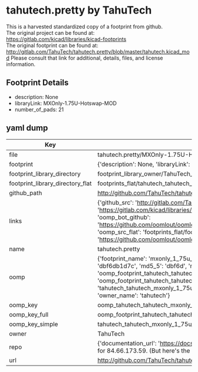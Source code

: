 # tahutech.pretty by TahuTech  
This is a harvested standardized copy of a footprint from github.  
The original project can be found at:  
https://gitlab.com/kicad/libraries/kicad-footprints  
The original footprint can be found at:
http://gitlab.com/TahuTech/tahutech.pretty/blob/master/tahutech.kicad_mod
Please consult that link for additional, details, files, and license information.  
## Footprint Details
* description: None  
* libraryLink: MXOnly-1.75U-Hotswap-MOD  
* number_of_pads: 21  
## yaml dump  
| Key | Value |  
| --- | --- |  
| file | tahutech.pretty/MXOnly-1.75U-Hotswap-MOD.kicad_mod |  
| footprint | {'description': None, 'libraryLink': 'MXOnly-1.75U-Hotswap-MOD', 'number_of_pads': 21} |  
| footprint_library_directory | footprint_library_owner/TahuTech_tahutech.pretty |  
| footprint_library_directory_flat | footprints_flat/tahutech_tahutech_mxonly_1_75u_hotswap_mod/working |  
| github_path | http://github.com/TahuTech/tahutech.pretty/blob/master/MXOnly-1.75U-Hotswap-MOD.kicad_mod |  
| links | {'github_src': 'http://gitlab.com/TahuTech/tahutech.pretty/blob/master/tahutech.kicad_mod', 'github_src_repo': 'https://gitlab.com/kicad/libraries/kicad-footprints', 'oomp_bot': 'footprints/tahutech_tahutech_mxonly_1_75u_hotswap_mod/working', 'oomp_bot_github': 'https://github.com/oomlout/oomlout_oomp_footprint_bot/tree/main/footprints/tahutech_tahutech_mxonly_1_75u_hotswap_mod/working', 'oomp_src_flat': 'footprints_flat/footprints_flat/tahutech_tahutech_mxonly_1_75u_hotswap_mod/working', 'oomp_src_flat_github': 'https://github.com/oomlout/oomlout_oomp_footprint_src/tree/main/footprints_flat/tahutech_tahutech_mxonly_1_75u_hotswap_mod/working'} |  
| name | tahutech.pretty |  
| oomp | {'footprint_name': 'mxonly_1_75u_hotswap_mod', 'library_name': 'tahutech', 'md5': 'dbf6db1d7ce46da82a0400ffb5bc11ab', 'md5_10': 'dbf6db1d7c', 'md5_5': 'dbf6d', 'md5_6': 'dbf6db', 'oomp_key': 'oomp_tahutech_tahutech_mxonly_1_75u_hotswap_mod', 'oomp_key_extra': 'oomp_footprint_tahutech_tahutech_mxonly_1_75u_hotswap_mod', 'oomp_key_full': 'oomp_footprint_tahutech_tahutech_mxonly_1_75u_hotswap_mod_dbf6db', 'oomp_key_simple': 'tahutech_tahutech_mxonly_1_75u_hotswap_mod', 'original_filename': 'tahutech.pretty/MXOnly-1.75U-Hotswap-MOD.kicad_mod', 'owner_name': 'tahutech'} |  
| oomp_key | oomp_tahutech_tahutech_mxonly_1_75u_hotswap_mod |  
| oomp_key_full | oomp_footprint_tahutech_tahutech_mxonly_1_75u_hotswap_mod |  
| oomp_key_simple | tahutech_tahutech_mxonly_1_75u_hotswap_mod |  
| owner | TahuTech |  
| repo | {'documentation_url': 'https://docs.github.com/rest/overview/resources-in-the-rest-api#rate-limiting', 'message': "API rate limit exceeded for 84.66.173.59. (But here's the good news: Authenticated requests get a higher rate limit. Check out the documentation for more details.)"} |  
| url | http://github.com/TahuTech/tahutech.pretty |  


